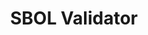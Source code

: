 ---
# Display name
title: SBOL Validator

# Username (this should match the folder name)
authors:
- SBOL Validator

#Author Names (alternative spellings etc)
names:
- SBOL Validator

#Link to this when clicking on tool icons
toolurl: https://validator.sbolstandard.org/

# Is this the primary user of the site?
superuser: false

interests:
- SBOL Validator/Converter is a simple, easy-to-use software tool that allows for conversion between SBOL/GenBank/FASTA files using the Synthetic Biology Open Language (SBOL) 2.0 data model. Some key features of the Validator/Converter include its ability to convert between SBOL, FASTA, and GenBank files and that the tool is web-based which promotes ease of access and allows for central maintenance of validation methods. Additionally, it is accessible through either a web GUI or a RESTful API.

# Short bio (displayed in user profile at end of posts)
# bio: My research interests include distributed robotics, mobile computing and programmable matter.

# Social/Academic Networking
# For available icons, see: https://sourcethemes.com/academic/docs/page-builder/#icons
#   For an email link, use "fas" icon pack, "envelope" icon, and a link in the
#   form "mailto:your-email@example.com" or "#contact" for contact widget.
social:
- icon: star
  icon_pack: fas
  link: https://validator.sbolstandard.org/
- icon: github
  icon_pack: fab
  link: https://github.com/SynBioDex/SBOL-Validator
- icon: file-alt
  icon_pack: fas
  link: https://www.youtube.com/watch?v=tQ28wj4fmW8&feature=youtu.be


# Organizational groups that you belong to (for People widget)
#   Set this to `[]` or comment out if you are not using People widget.
user_groups:
- Tools
---